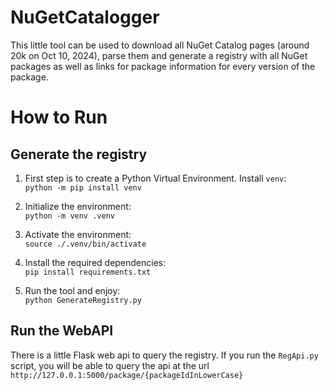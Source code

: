 # NuGetCatalogger
This little tool can be used to download all NuGet Catalog pages (around 20k on Oct 10, 2024), parse them and generate a registry with all NuGet packages as well as links for package information for every version of the package.

# How to Run
## Generate the registry
1. First step is to create a Python Virtual Environment. Install `venv`:\
`python -m pip install venv`

1. Initialize the environment:\
`python -m venv .venv`

1. Activate the environment:\
`source ./.venv/bin/activate`

1. Install the required dependencies:\
`pip install requirements.txt`

1. Run the tool and enjoy:\
`python GenerateRegistry.py`

## Run the WebAPI
There is a little Flask web api to query the registry. If you run the `RegApi.py` script, you will be able to query the api at the url `http://127.0.0.1:5000/package/{packageIdInLowerCase}`


